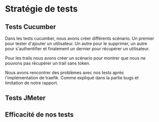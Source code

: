 # Stratégie de tests

## Tests Cucumber 

Dans les tests cucumber, nous avons créer différents scénario. Un premier pour tester d'ajouter un utilisateur. Un autre pour le supprimer, un autre pour s'authentifier et finalement un dernier pour récupérer un utilisateur. 

Pour les trails nous avons créer un scénario pour montrer que nous ne pouvons pas récupérer un trail sans token.

Nous avons rencontrer des problèmes avec nos tests après l'implémentation de traefik. Comme expliqué dans la partie bugs et limitation de notre rapport.

## Tests JMeter



## Efficacité de nos tests

